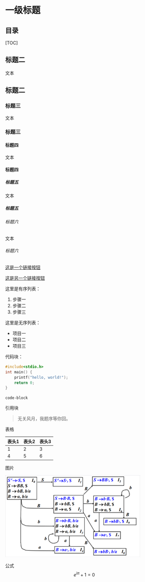 # 一级标题

## 目录

[TOC]



## 标题二

文本

## 标题二

### 标题三

文本

### 标题三

#### 标题四

文本

#### 标题四

##### 标题五

文本

##### 标题五

###### 标题六

文本

###### 标题六

[这是一个链接按钮]()

[这是另一个链接按钮]()

这里是有序列表：

1. 步骤一
2. 步骤二
3. 步骤三

这里是无序列表：

- 项目一
- 项目二
- 项目三

代码块：

```c++
#include<stdio.h>
int main() {
    printf("hello, world!");
    return 0;
}
```

`code-block`

引用块

> 无关风月，我题序等你回。

表格

| 表头1 | 表头2 | 表头3 |
| ----- | ----- | ----- |
| 1     | 2     | 3     |
| 4     | 5     | 6     |

图片

<img src="./assets/image-20231004111305134.png" alt="image-20231004111305134" style="zoom:67%;" />

公式
$$
e^{\text{i}\pi}+1=0
$$

